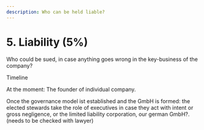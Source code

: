 ```yaml
---
description: Who can be held liable?
---
```


# 5. Liability \(5%\)

Who could be sued, in case anything goes wrong in the key-business of the company?

Timeline 

At the moment: The founder of individual company.

Once the governance model ist established and the GmbH is formed: the elected stewards take the role of executives in case they act with intent or gross negligence, or the limited liability corporation, our german GmbH?. \(needs to be checked with lawyer\)



